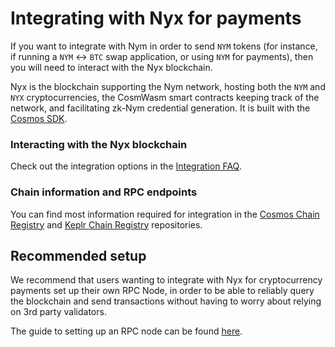 # Integrating with Nyx for payments

If you want to integrate with Nym in order to send `NYM` tokens (for instance, if running a `NYM` <-> `BTC` swap application, or using `NYM` for payments), then you will need to interact with the Nyx blockchain. 

Nyx is the blockchain supporting the Nym network, hosting both the `NYM` and `NYX` cryptocurrencies, the CosmWasm smart contracts keeping track of the network, and facilitating zk-Nym credential generation. It is built with the [Cosmos SDK](https://tendermint.com/sdk/).

### Interacting with the Nyx blockchain 
Check out the integration options in the [Integration FAQ](../faq/integrations-faq.md#how-can-i-use-json-rpc-methods-to-interact-with-the-nyx-blockchain). 

### Chain information and RPC endpoints 
You can find most information required for integration in the [Cosmos Chain Registry](https://github.com/cosmos/chain-registry/blob/master/nyx/chain.json) and [Keplr Chain Registry](https://github.com/chainapsis/keplr-chain-registry/blob/main/cosmos/nyx.json) repositories. 

## Recommended setup 
We recommend that users wanting to integrate with Nyx for cryptocurrency payments set up their own RPC Node, in order to be able to reliably query the blockchain and send transactions without having to worry about relying on 3rd party validators. 

The guide to setting up an RPC node can be found [here](https://nymtech.net/docs/nyx/rpc-node.html). 
